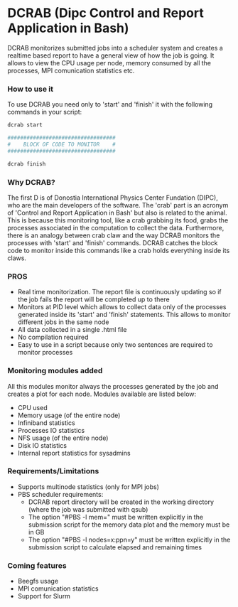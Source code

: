 # DCRAB (Dipc Control and Report Application in Bash)

DCRAB monitorizes submitted jobs into a scheduler system and creates a realtime based report to have a general view of how the job is going. It allows to view the CPU usage per node,
memory consumed by all the processes, MPI comunication statistics etc.

### How to use it

To use DCRAB you need only to 'start' and 'finish' it with the following commands in your script:
```bash
dcrab start

##################################
#    BLOCK OF CODE TO MONITOR    #
##################################

dcrab finish
```

### Why DCRAB?

The first D is of Donostia International Physics Center Fundation (DIPC), who are the main developers of the software. The 'crab' part is an acronym of 'Control and Report 
Application in Bash' but also is related to the animal. This is because this monitoring tool, like a crab grabbing its food, grabs the processes associated in the computation to 
collect the data. Furthermore, there is an analogy between crab claw and the way DCRAB monitors the processes with 'start' and 'finish' commands. DCRAB catches the block 
code to monitor inside this commands like a crab holds everything inside its claws.

### PROS

  - Real time monitorization. The report file is continuously updating so if the job fails the report will be completed up to there 
  - Monitors at PID level which allows to collect data only of the processes generated inside its 'start' and 'finish' statements. This allows to monitor different jobs 
    in the same node
  - All data collected in a single .html file
  - No compilation required
  - Easy to use in a script because only two sentences are required to monitor processes

### Monitoring modules added

All this modules monitor always the processes generated by the job and creates a plot for each node. Modules available are listed below:

  - CPU used
  - Memory usage (of the entire node)
  - Infiniband statistics 
  - Processes IO statistics
  - NFS usage (of the entire node)
  - Disk IO statistics
  - Internal report statistics for sysadmins

### Requirements/Limitations

  - Supports multinode statistics (only for MPI jobs)
  - PBS scheduler requirements:
    - DCRAB report directory will be created in the working directory (where the job was submitted with qsub)
    - The option "#PBS -l mem=" must be written explicitly in the submission script for the memory data plot and the memory must be in GB
    - The option "#PBS -l nodes=x:ppn=y" must be written explicitly in the submission script to calculate elapsed and remaining times  

### Coming features

  - Beegfs usage 
  - MPI comunication statistics
  - Support for Slurm
